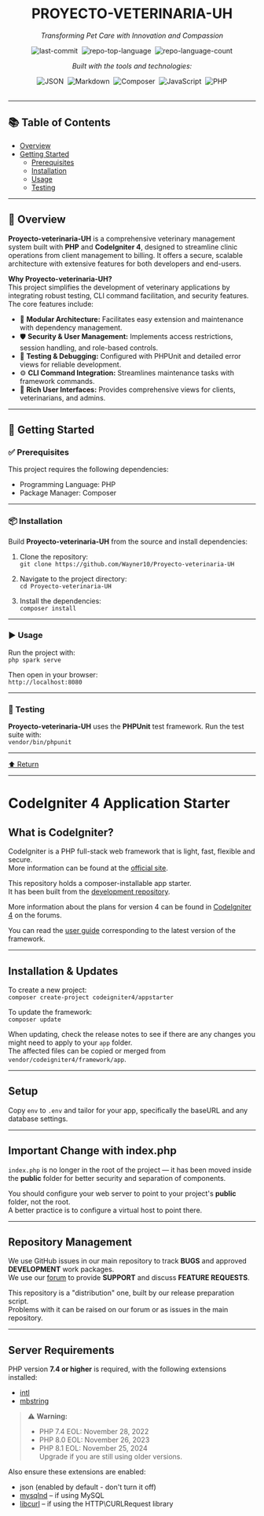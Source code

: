 <div id="top" align="center">

<h1>PROYECTO-VETERINARIA-UH</h1>
<p><em>Transforming Pet Care with Innovation and Compassion</em></p>

<img alt="last-commit" src="https://img.shields.io/github/last-commit/Wayner10/Proyecto-veterinaria-UH?style=flat&logo=git&logoColor=white&color=0080ff" style="margin:0 2px;">
<img alt="repo-top-language" src="https://img.shields.io/github/languages/top/Wayner10/Proyecto-veterinaria-UH?style=flat&color=0080ff" style="margin:0 2px;">
<img alt="repo-language-count" src="https://img.shields.io/github/languages/count/Wayner10/Proyecto-veterinaria-UH?style=flat&color=0080ff" style="margin:0 2px;">

<p><em>Built with the tools and technologies:</em></p>
<img alt="JSON" src="https://img.shields.io/badge/JSON-000000.svg?style=flat&logo=JSON&logoColor=white" style="margin:0 2px;">
<img alt="Markdown" src="https://img.shields.io/badge/Markdown-000000.svg?style=flat&logo=Markdown&logoColor=white" style="margin:0 2px;">
<img alt="Composer" src="https://img.shields.io/badge/Composer-885630.svg?style=flat&logo=Composer&logoColor=white" style="margin:0 2px;">
<img alt="JavaScript" src="https://img.shields.io/badge/JavaScript-F7DF1E.svg?style=flat&logo=JavaScript&logoColor=black" style="margin:0 2px;">
<img alt="PHP" src="https://img.shields.io/badge/PHP-777BB4.svg?style=flat&logo=PHP&logoColor=white" style="margin:0 2px;">

</div>

<br>
<hr>

## 📚 Table of Contents
- [Overview](#overview)
- [Getting Started](#getting-started)
  - [Prerequisites](#prerequisites)
  - [Installation](#installation)
  - [Usage](#usage)
  - [Testing](#testing)

---

## 🐶 Overview

**Proyecto-veterinaria-UH** is a comprehensive veterinary management system built with **PHP** and **CodeIgniter 4**, designed to streamline clinic operations from client management to billing. It offers a secure, scalable architecture with extensive features for both developers and end-users.

**Why Proyecto-veterinaria-UH?**  
This project simplifies the development of veterinary applications by integrating robust testing, CLI command facilitation, and security features. The core features include:

- 🧩 **Modular Architecture:** Facilitates easy extension and maintenance with dependency management.  
- 🛡️ **Security & User Management:** Implements access restrictions, session handling, and role-based controls.  
- 🧪 **Testing & Debugging:** Configured with PHPUnit and detailed error views for reliable development.  
- ⚙️ **CLI Command Integration:** Streamlines maintenance tasks with framework commands.  
- 🎯 **Rich User Interfaces:** Provides comprehensive views for clients, veterinarians, and admins.

---

## 🚀 Getting Started

### ✅ Prerequisites

This project requires the following dependencies:

- Programming Language: PHP  
- Package Manager: Composer

---

### 📦 Installation

Build **Proyecto-veterinaria-UH** from the source and install dependencies:

1. Clone the repository:  
   `git clone https://github.com/Wayner10/Proyecto-veterinaria-UH`

2. Navigate to the project directory:  
   `cd Proyecto-veterinaria-UH`

3. Install the dependencies:  
   `composer install`

---

### ▶️ Usage

Run the project with:  
`php spark serve`  

Then open in your browser:  
`http://localhost:8080`

---

### 🧪 Testing

**Proyecto-veterinaria-UH** uses the **PHPUnit** test framework. Run the test suite with:  
`vendor/bin/phpunit`

---

<div align="left"><a href="#top">⬆ Return</a></div>

<hr>

# CodeIgniter 4 Application Starter

## What is CodeIgniter?

CodeIgniter is a PHP full-stack web framework that is light, fast, flexible and secure.  
More information can be found at the [official site](https://codeigniter.com).

This repository holds a composer-installable app starter.  
It has been built from the [development repository](https://github.com/codeigniter4/CodeIgniter4).

More information about the plans for version 4 can be found in [CodeIgniter 4](https://forum.codeigniter.com/forumdisplay.php?fid=28) on the forums.

You can read the [user guide](https://codeigniter.com/user_guide/) corresponding to the latest version of the framework.

---

## Installation & Updates

To create a new project:  
`composer create-project codeigniter4/appstarter`

To update the framework:  
`composer update`

When updating, check the release notes to see if there are any changes you might need to apply to your `app` folder.  
The affected files can be copied or merged from `vendor/codeigniter4/framework/app`.

---

## Setup

Copy `env` to `.env` and tailor for your app, specifically the baseURL and any database settings.

---

## Important Change with index.php

`index.php` is no longer in the root of the project — it has been moved inside the **public** folder for better security and separation of components.

You should configure your web server to point to your project's **public** folder, not the root.  
A better practice is to configure a virtual host to point there.

---

## Repository Management

We use GitHub issues in our main repository to track **BUGS** and approved **DEVELOPMENT** work packages.  
We use our [forum](http://forum.codeigniter.com) to provide **SUPPORT** and discuss **FEATURE REQUESTS**.

This repository is a "distribution" one, built by our release preparation script.  
Problems with it can be raised on our forum or as issues in the main repository.

---

## Server Requirements

PHP version **7.4 or higher** is required, with the following extensions installed:

- [intl](http://php.net/manual/en/intl.requirements.php)
- [mbstring](http://php.net/manual/en/mbstring.installation.php)

> ⚠️ **Warning:**  
> - PHP 7.4 EOL: November 28, 2022  
> - PHP 8.0 EOL: November 26, 2023  
> - PHP 8.1 EOL: November 25, 2024  
> Upgrade if you are still using older versions.

Also ensure these extensions are enabled:

- json (enabled by default - don't turn it off)  
- [mysqlnd](http://php.net/manual/en/mysqlnd.install.php) – if using MySQL  
- [libcurl](http://php.net/manual/en/curl.requirements.php) – if using the HTTP\CURLRequest library
